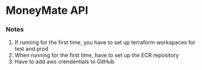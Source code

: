 # MoneyMate API 

### Notes

1. If running for the first time, you have to set up terraform workspaces for test and prod
2. When running for the first time, have to set up the ECR repository
2. Have to add aws crendentials to GitHub